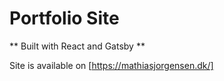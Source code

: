 # Portfolio Site
** Built with React and Gatsby **

Site is available on [https://mathiasjorgensen.dk/]
